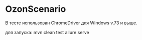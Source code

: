 # OzonScenario
В тесте использован ChromeDriver для Windows v.73 и выше.

для запуска: mvn clean test allure:serve
